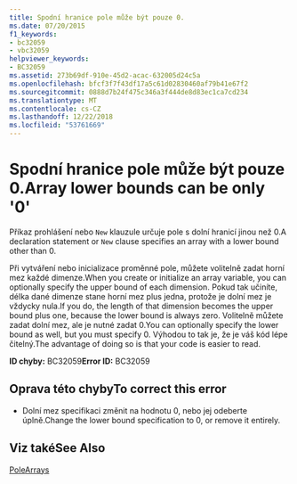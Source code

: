 ```yaml
---
title: Spodní hranice pole může být pouze 0.
ms.date: 07/20/2015
f1_keywords:
- bc32059
- vbc32059
helpviewer_keywords:
- BC32059
ms.assetid: 273b69df-910e-45d2-acac-632005d24c5a
ms.openlocfilehash: bfcf3f7f43df17a5c61d02830460af79b41e67f2
ms.sourcegitcommit: 0888d7b24f475c346a3f444de8d83ec1ca7cd234
ms.translationtype: MT
ms.contentlocale: cs-CZ
ms.lasthandoff: 12/22/2018
ms.locfileid: "53761669"
---
```

# <a name="array-lower-bounds-can-be-only-0"></a><span data-ttu-id="55519-102">Spodní hranice pole může být pouze 0.</span><span class="sxs-lookup"><span data-stu-id="55519-102">Array lower bounds can be only '0'</span></span>
<span data-ttu-id="55519-103">Příkaz prohlášení nebo `New` klauzule určuje pole s dolní hranicí jinou než 0.</span><span class="sxs-lookup"><span data-stu-id="55519-103">A declaration statement or `New` clause specifies an array with a lower bound other than 0.</span></span>  
  
 <span data-ttu-id="55519-104">Při vytváření nebo inicializace proměnné pole, můžete volitelně zadat horní mez každé dimenze.</span><span class="sxs-lookup"><span data-stu-id="55519-104">When you create or initialize an array variable, you can optionally specify the upper bound of each dimension.</span></span> <span data-ttu-id="55519-105">Pokud tak učiníte, délka dané dimenze stane horní mez plus jedna, protože je dolní mez je vždycky nula.</span><span class="sxs-lookup"><span data-stu-id="55519-105">If you do, the length of that dimension becomes the upper bound plus one, because the lower bound is always zero.</span></span> <span data-ttu-id="55519-106">Volitelně můžete zadat dolní mez, ale je nutné zadat 0.</span><span class="sxs-lookup"><span data-stu-id="55519-106">You can optionally specify the lower bound as well, but you must specify 0.</span></span> <span data-ttu-id="55519-107">Výhodou to tak je, že je váš kód lépe čitelný.</span><span class="sxs-lookup"><span data-stu-id="55519-107">The advantage of doing so is that your code is easier to read.</span></span>  
  
 <span data-ttu-id="55519-108">**ID chyby:** BC32059</span><span class="sxs-lookup"><span data-stu-id="55519-108">**Error ID:** BC32059</span></span>  
  
## <a name="to-correct-this-error"></a><span data-ttu-id="55519-109">Oprava této chyby</span><span class="sxs-lookup"><span data-stu-id="55519-109">To correct this error</span></span>  
  
-   <span data-ttu-id="55519-110">Dolní mez specifikaci změnit na hodnotu 0, nebo jej odeberte úplně.</span><span class="sxs-lookup"><span data-stu-id="55519-110">Change the lower bound specification to 0, or remove it entirely.</span></span>  
  
## <a name="see-also"></a><span data-ttu-id="55519-111">Viz také</span><span class="sxs-lookup"><span data-stu-id="55519-111">See Also</span></span>  
 [<span data-ttu-id="55519-112">Pole</span><span class="sxs-lookup"><span data-stu-id="55519-112">Arrays</span></span>](../../visual-basic/programming-guide/language-features/arrays/index.md)  
 

